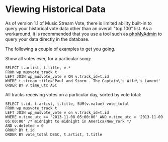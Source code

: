 # Viewing Historical Data #

As of version 1.1 of Music Stream Vote, there is limited ability built-in to query your historical vote data other than an overall "top 100" list. As a workaround, it is recommended that you use a tool such as [phpMyAdmin](http://www.phpmyadmin.net/home_page/index.php) to query your data directly in the database.

The following a couple of examples to get you going.

Show all votes ever, for a particular song:

    SELECT t.artist, t.title, v.*
    FROM wp_musvote_track t
    LEFT JOIN wp_musvote_vote v ON v.track_id=t.id
    WHERE t.stream_title='Paul and Storm - The Captain\'s Wife\'s Lament'
    ORDER BY v.time_utc ASC

All tracks receiving votes on a particular day, sorted by vote total:

    SELECT t.id, t.artist, t.title, SUM(v.value) vote_total
    FROM wp_musvote_track t
    LEFT JOIN wp_musvote_vote v on v.track_id=t.id
    WHERE v.time_utc >= '2013-11-08 05:00:00' AND v.time_utc < '2013-11-09 05:00:00' /* midnight to midnight in America/New_York */
    AND v.deleted = 0
    GROUP BY t.id
    ORDER BY vote_total DESC, t.artist, t.title
